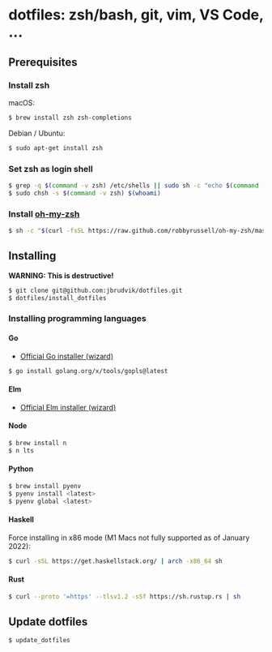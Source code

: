 # dotfiles: zsh/bash, git, vim, VS Code, ...

## Prerequisites

### Install zsh

macOS:

```sh
$ brew install zsh zsh-completions
```

Debian / Ubuntu:

```sh
$ sudo apt-get install zsh
```

### Set zsh as login shell

```sh
$ grep -q $(command -v zsh) /etc/shells || sudo sh -c "echo $(command -v zsh) >> /etc/shells"
$ sudo chsh -s $(command -v zsh) $(whoami)
```

### Install [oh-my-zsh](https://ohmyz.sh)

```sh
$ sh -c "$(curl -fsSL https://raw.github.com/robbyrussell/oh-my-zsh/master/tools/install.sh)"
```

## Installing

**WARNING: This is destructive!**

```sh
$ git clone git@github.com:jbrudvik/dotfiles.git
$ dotfiles/install_dotfiles
```

### Installing programming languages

#### Go

- [Official Go installer (wizard)](https://go.dev/doc/install)

```sh
$ go install golang.org/x/tools/gopls@latest
```

#### Elm

- [Official Elm installer (wizard)](https://guide.elm-lang.org/install/elm.html)

#### Node

```sh
$ brew install n
$ n lts
```

#### Python

```sh
$ brew install pyenv
$ pyenv install <latest>
$ pyenv global <latest>
```

#### Haskell

Force installing in x86 mode (M1 Macs not fully supported as of January 2022):

```sh
$ curl -sSL https://get.haskellstack.org/ | arch -x86_64 sh
```

#### Rust

```sh
$ curl --proto '=https' --tlsv1.2 -sSf https://sh.rustup.rs | sh
```

## Update dotfiles

```sh
$ update_dotfiles
```
